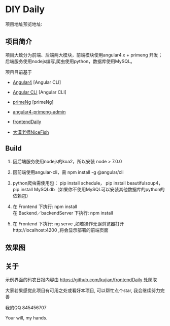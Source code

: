 # DIY Daily

项目地址预览地址:

## 项目简介

项目大致分为前端、后端两大模块，前端模块使用angular4.x + primeng 开发；后端服务使用nodejs编写,爬虫使用python，数据库使用MySQL。

项目目前基于

* [Angular4](https://angular.cn/docs/ts/latest/quickstart.html) [Angular CLI]

* [Angular CLI](https://cli.angular.io/) [Angular CLI]

* [primeNg](https://www.primefaces.org/primeng/#/) [primeNg]

* [angular4-primeng-admin](https://github.com/hbb520/angular4-primeng-admin)

* [frontendDaily](https://github.com/kujian/frontendDaily)

* [大漠老师NiceFish](http://git.oschina.net/mumu-osc/NiceFish)

## Build

1. 因后端服务使用nodejs的koa2，所以安装 node > 7.0.0

2. 因前端使用angular-cli，需 npm install -g @angular/cli

3. python爬虫需使用包： pip install schedule， pip install beautifulsoup4， pip install MySQLdb（如果你不使用MySQL可以安装其他数据库的python的依赖包）

4. 在 Frontend 下执行: npm install  
   在 Backend／backendServer 下执行: npm install

5. 在 Frontend 下执行: ng serve ,如若操作无误浏览器打开 http://localhost:4200 ,将会显示部署的前端页面
## 效果图

## 关于

示例界面的码农日报内容由 https://github.com/kujian/frontendDaily 处爬取

大家若果感觉此项目有可用之处或看好本项目, 可以帮忙点个star, 我会继续努力完善   

我的QQ 845456707  

Your will, my hands.
